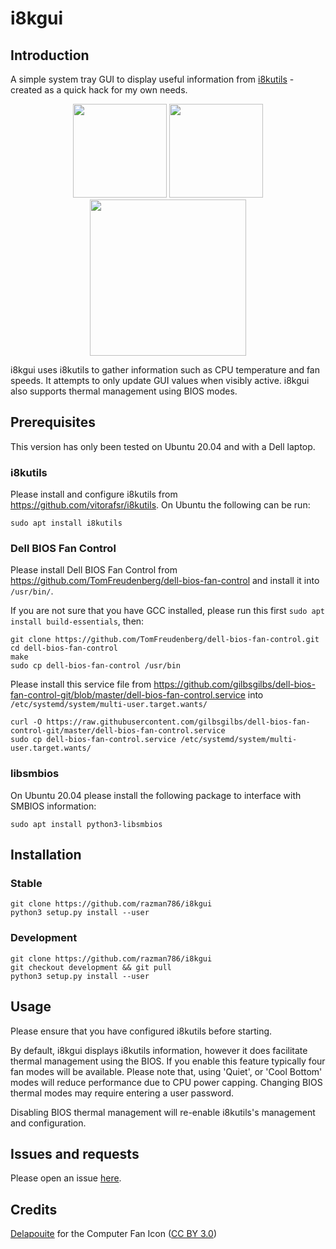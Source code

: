 # i8kgui

## Introduction

A simple system tray GUI to display useful information from [i8kutils](https://github.com/vitorafsr/i8kutils) - created
as a quick hack for my own needs.

<p align="center">
  <img src="https://user-images.githubusercontent.com/7116312/153513946-7eca1bf7-ab22-4dda-a43b-a4c450da728d.png" width="150" />
  <img src="https://user-images.githubusercontent.com/7116312/153514164-887ff23e-04cd-4ce5-a864-149521fb2878.png" width="150" />
  <img src="https://user-images.githubusercontent.com/7116312/153514232-26ee3aea-5cc0-4df4-af27-370d7c7251b8.png" width="250" />
</p>

i8kgui uses i8kutils to gather information such as CPU temperature and fan speeds. It attempts to only update GUI values
when visibly active. i8kgui also supports thermal management using BIOS modes.

## Prerequisites

This version has only been tested on Ubuntu 20.04 and with a Dell laptop.

### i8kutils

Please install and configure i8kutils from https://github.com/vitorafsr/i8kutils. On Ubuntu the following can be run:

```
sudo apt install i8kutils
```

### Dell BIOS Fan Control

Please install Dell BIOS Fan Control from https://github.com/TomFreudenberg/dell-bios-fan-control and install it
into `/usr/bin/`.

If you are not sure that you have GCC installed, please run this first `sudo apt install build-essentials`, then:

```
git clone https://github.com/TomFreudenberg/dell-bios-fan-control.git
cd dell-bios-fan-control
make
sudo cp dell-bios-fan-control /usr/bin
```

Please install this service file
from https://github.com/gilbsgilbs/dell-bios-fan-control-git/blob/master/dell-bios-fan-control.service
into `/etc/systemd/system/multi-user.target.wants/`

```
curl -O https://raw.githubusercontent.com/gilbsgilbs/dell-bios-fan-control-git/master/dell-bios-fan-control.service
sudo cp dell-bios-fan-control.service /etc/systemd/system/multi-user.target.wants/
```

### libsmbios

On Ubuntu 20.04 please install the following package to interface with SMBIOS information:

```
sudo apt install python3-libsmbios
```

## Installation

### Stable

```
git clone https://github.com/razman786/i8kgui
python3 setup.py install --user
```

### Development

```
git clone https://github.com/razman786/i8kgui
git checkout development && git pull
python3 setup.py install --user
```

## Usage

Please ensure that you have configured i8kutils before starting.

By default, i8kgui displays i8kutils information, however it does facilitate thermal management using the BIOS.
If you enable this feature typically four fan modes will be available. Please note that, using 'Quiet', or 'Cool Bottom'
modes will reduce performance due to CPU power capping. Changing BIOS thermal modes may require entering a user password.

Disabling BIOS thermal management will re-enable i8kutils's management and configuration.

## Issues and requests

Please open an issue [here](https://github.com/razman786/i8kgui/issues).

## Credits

[Delapouite](https://delapouite.com/) for the Computer Fan
Icon ([CC BY 3.0](http://creativecommons.org/licenses/by/3.0/))


